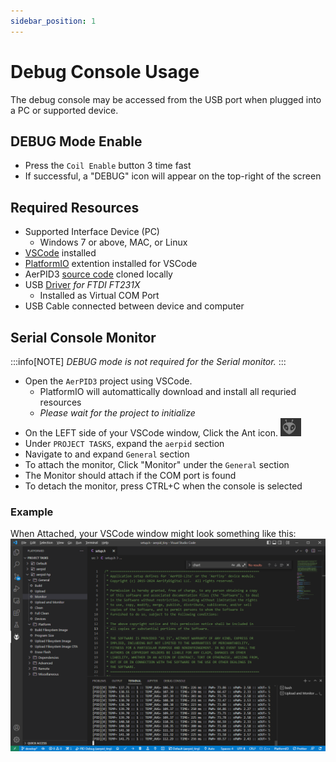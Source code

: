 ```yaml
---
sidebar_position: 1
---
```


# Debug Console Usage

The debug console may be accessed from the USB port when plugged into a PC or supported device.

## DEBUG Mode Enable

- Press the `Coil Enable` button 3 time fast
- If successful, a "DEBUG" icon will appear on the top-right of the screen

## Required Resources

- Supported Interface Device (PC)
  - Windows 7 or above, MAC, or Linux
- [VSCode](https://code.visualstudio.com/) installed
- [PlatformIO](https://platformio.org/install/ide?install=vscode) extention installed for VSCode
- AerPID3 [source code](https://github.com/Aerify-Digital/AerPID3/) cloned locally
- USB [Driver](https://ftdichip.com/drivers/vcp-drivers/) *for FTDI FT231X*
  - Installed as Virtual COM Port
- USB Cable connected between device and computer

## Serial Console Monitor

:::info[NOTE]
*DEBUG mode is not required for the Serial monitor.*
:::

- Open the `AerPID3` project using VSCode.
  - PlatformIO will automattically download and install all requried resources
  - *Please wait for the project to initialize*
- On the LEFT side of your VSCode window, Click the Ant icon. ![PlatformIO](image-1.png)
- Under `PROJECT TASKS`, expand the `aerpid` section
- Navigate to and expand `General` section
- To attach the monitor, Click "Monitor" under the `General` section
- The Monitor should attach if the COM port is found
- To detach the monitor, press CTRL+C when the console is selected

### Example

When Attached, your VSCode window might look something like this:
![Alt text](image.png)